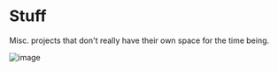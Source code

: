# Stuff
Misc. projects that don't really have their own space for the time being. 

![image](https://github.com/user-attachments/assets/87634386-3b14-4a44-8c8c-189b749cf25e)
